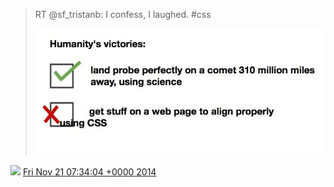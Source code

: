 > RT @sf\_tristanb: I confess, I laughed\. \#css 
> 
> ![](../../media/535697638692499456-B2mW8NiCQAA6IIP.jpg)

<img src="../../media/tweet.ico" width="12" /> [Fri Nov 21 07:34:04 +0000 2014](https://twitter.com/DromerDenker/status/535697638692499456)